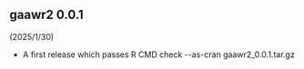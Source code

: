 ## gaawr2 0.0.1

(2025/1/30)

* A first release which passes R CMD check --as-cran gaawr2_0.0.1.tar.gz

